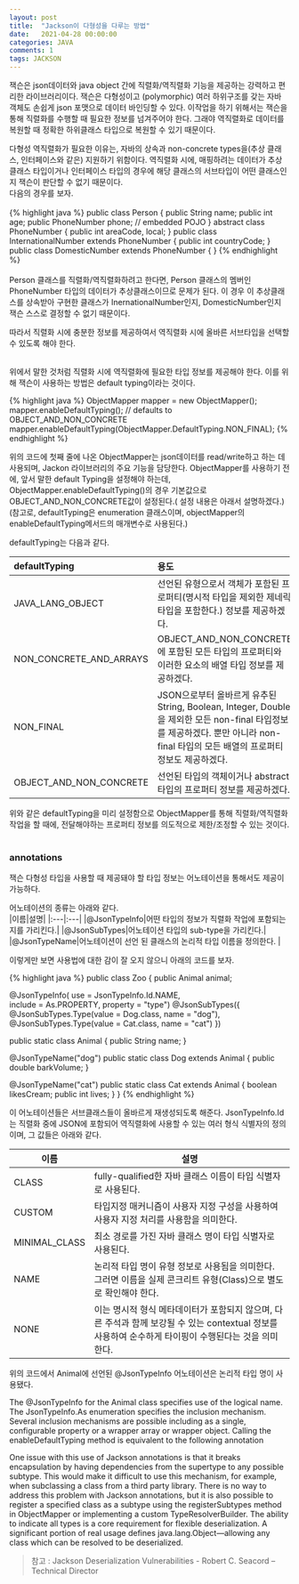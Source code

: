 ```yaml
---
layout: post
title:  "Jackson이 다형성을 다루는 방법"
date:   2021-04-28 00:00:00
categories: JAVA
comments: 1
tags: JACKSON
---
```

잭슨은 json데이터와 java object 간에 직렬화/역직렬화 기능을 제공하는 강력하고 편리한 라이브러리이다.
잭슨은 다형성이고 (polymorphic) 여러 하위구조를 갖는 자바 객체도 손쉽게 json 포맷으로 데이터 바인딩할 수 있다. 
이작업을 하기 위해서는 잭슨을 통해 직렬화를 수행할 때 필요한 정보를 넘겨주어야 한다. 그래야 역직렬화로 데이터를 복원할 때
정확한 하위클래스 타입으로 복원할 수 있기 때문이다. 

다형성 역직렬화가 필요한 이유는, 
자바의 상속과 non-concrete types을(추상 클래스, 인터페이스와 같은) 지원하기 위함이다. 
역직렬화 시에, 매핑하려는 데이터가 추상 클래스 타입이거나 인터페이스 타입의 경우에 
해당 클래스의 서브타입이 어떤 클래스인지 잭슨이 판단할 수 없기 때문이다.    
다음의 경우를 보자.
<br><br>
{% highlight java %}
public class Person {
  public String name;
  public int age;
  public PhoneNumber phone; // embedded POJO
}
abstract class PhoneNumber {
  public int areaCode, local;
}
public class InternationalNumber extends PhoneNumber {
  public int countryCode;
}
public class DomesticNumber extends PhoneNumber { }
{% endhighlight %}
<br><br>
Person 클래스를 직렬화/역직렬화하려고 한다면, 
Person 클래스의 멤버인 PhoneNumber 타입의 데이터가 추상클래스이므로 문제가 된다.
이 경우 이 추상클래스를 상속받아 구현한 클래스가 InernationalNumber인지, DomesticNumber인지 
잭슨 스스로 결정할 수 없기 때문이다. 

따라서 직렬화 시에 충분한 정보를 제공하여서 역직렬화 시에 올바른 서브타입을 선택할 수 있도록 해야 한다. 
<br><br>

위에서 말한 것처럼 직렬화 시에 역직렬화에 필요한 타입 정보를 제공해야 한다.
이를 위해 잭슨이 사용하는 방법은 default typing이라는 것이다.    
   
{% highlight java %}
ObjectMapper mapper = new ObjectMapper();
mapper.enableDefaultTyping(); // defaults to OBJECT_AND_NON_CONCRETE
mapper.enableDefaultTyping(ObjectMapper.DefaultTyping.NON_FINAL);
{% endhighlight %}
   
위의 코드에 첫째 줄에 나온 ObjectMapper는 json데이터를 read/write하고 하는 데 사용되며, Jackon 라이브러리의 주요 기능을 담당한다. 
ObjectMapper를 사용하기 전에, 앞서 말한 default Typing을 설정해야 하는데, 
ObjectMapper.enableDefaultTyping()의 경우 기본값으로 OBJECT_AND_NON_CONCRETE값이 설정된다.( 설정 내용은 아래서 설명하겠다.)
(참고로, defaultTyping은 enumeration 클래스이며, objectMapper의 enableDefaultTyping메서드의 매개변수로 사용된다.)


    
defaultTyping는 다음과 같다.
   


|defaultTyping|용도|
|:---|:---|
|JAVA_LANG_OBJECT|선언된 유형으로서 객체가 포함된 프로퍼티(명시적 타입을 제외한 제네릭 타입을 포함한다.) 정보를 제공하겠다.|
|NON_CONCRETE_AND_ARRAYS|OBJECT_AND_NON_CONCRETE에 포함된 모든 타입의 프로퍼티와 이러한 요소의 배열 타입 정보를 제공하겠다. |
|NON_FINAL|JSON으로부터 올바르게 유추된 String, Boolean, Integer, Double을 제외한 모든 non-final 타입정보를 제공하겠다. 뿐만 아니라 non-final 타입의 모든 배열의 프로퍼티 정보도 제공하겠다. |
|OBJECT_AND_NON_CONCRETE|선언된 타입의 객체이거나 abstract 타입의 프로퍼티 정보를 제공하겠다.|
 
 위와 같은 defaultTyping을 미리 설정함으로 ObjectMapper를 통해 직렬화/역직렬화 작업을 할 때에, 
 전달해야하는 프로퍼티 정보를 의도적으로 제한/조정할 수 있는 것이다. 
 <br><br>   
 ### annotations
 잭슨 다형성 타입을 사용할 때 제공돼야 할 타입 정보는  어노테이션을 통해서도 제공이 가능하다. 
     
 어노테이션의 종류는 아래와 같다.     
 |이름|설명|
 |:---|:---|
 |@JsonTypeInfo|어떤 타입의 정보가 직렬화 작업에 포함되는지를 가리킨다.|
 |@JsonSubTypes|어노테이션 타입의 sub-type을 가리킨다.|
 |@JsonTypeName|어노테이션이 선언 된 클래스의 논리적 타입 이름을 정의한다. |
 
이렇게만 보면 사용법에 대한 감이 잘 오지 않으니 아래의 코드를 보자.


{% highlight java %}
public class Zoo {
  public Animal animal;
  
  @JsonTypeInfo(
    use = JsonTypeInfo.Id.NAME,   
    include = As.PROPERTY,
    property = "type")
  @JsonSubTypes({
    @JsonSubTypes.Type(value = Dog.class, name = "dog"),
    @JsonSubTypes.Type(value = Cat.class, name = "cat")
  })

  public static class Animal {
    public String name;
  }

  @JsonTypeName("dog")
  public static class Dog extends Animal {
    public double barkVolume;
  }
  
  @JsonTypeName("cat")
  public static class Cat extends Animal {
    boolean likesCream;
    public int lives;
  }
}
{% endhighlight %}

이 어노테이션들은 서브클래스들이 올바르게 재생성되도록 해준다.
JsonTypeInfo.Id는 직렬화 중에 JSON에 포함되어 역직렬화에 사용할 수 있는 여러 형식 식별자의 정의이며, 그 값들은 아래와 같다.      
   
|이름|설명|
|---|---|
|CLASS|fully-qualified한 자바 클래스 이름이 타입 식별자로 사용된다.|
|CUSTOM|타입지정 매커니즘이 사용자 지정 구성을 사용하여 사용자 지정 처리를 사용함을 의미한다.|
|MINIMAL_CLASS|최소 경로를 가진 자바 클래스 명이 타입 식별자로 사용된다.|
|NAME|논리적 타입 명이 유형 정보로 사용됨을 의미한다. 그러면 이름을 실제 콘크리트 유형(Class)으로 별도로 확인해야 한다.|
|NONE|이는 명시적 형식 메타데이터가 포함되지 않으며, 다른 주석과 함께 보강될 수 있는 contextual 정보를 사용하여 순수하게 타이핑이 수행된다는 것을 의미한다.|

위의 코드에서 Animal에 선언된 @JsonTypeInfo 어노테이션은 논리적 타입 명이 사용됐다. 

 The @JsonTypeInfo for the
Animal class specifies use of the logical name. The JsonTypeInfo.As enumeration specifies the inclusion
mechanism. Several inclusion mechanisms are possible including as a single, configurable property or a
wrapper array or wrapper object. Calling the enableDefaultTyping method is equivalent to the following
annotation

One issue with this use of Jackson annotations is that it breaks encapsulation by having dependencies from
the supertype to any possible subtype. This would make it difficult to use this mechanism, for example,
when subclassing a class from a third party library. There is no way to address this problem with Jackson
annotations, but it is also possible to register a specified class as a subtype using the registerSubtypes
method in ObjectMapper or implementing a custom TypeResolverBuilder.
The ability to indicate all types is a core requirement for flexible deserialization. A significant portion of real
usage defines java.lang.Object—allowing any class which can be resolved to be deserialized.
 
  
> 참고 : Jackson Deserialization Vulnerabilities  - Robert C. Seacord – Technical Director
  
